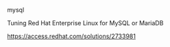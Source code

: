 

mysql

Tuning Red Hat Enterprise Linux for MySQL or MariaDB

https://access.redhat.com/solutions/2733981